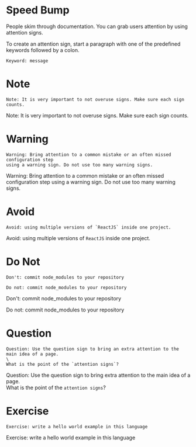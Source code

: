 # Speed Bump

People skim through documentation. You can grab users attention by using attention signs. 

To create an attention sign, start a paragraph with one of the predefined keywords followed by a colon.

    Keyword: message

# Note

    Note: It is very important to not overuse signs. Make sure each sign counts.

Note: It is very important to not overuse signs. Make sure each sign counts.

# Warning
    
    Warning: Bring attention to a common mistake or an often missed configuration step 
    using a warning sign. Do not use too many warning signs.

Warning: Bring attention to a common mistake or an often missed configuration 
step using a warning sign. Do not use too many warning signs.

# Avoid

    Avoid: using multiple versions of `ReactJS` inside one project.

Avoid: using multiple versions of `ReactJS` inside one project.

# Do Not

    Don't: commit node_modules to your repository

    Do not: commit node_modules to your repository

Don't: commit node_modules to your repository

Do not: commit node_modules to your repository

# Question

    Question: Use the question sign to bring an extra attention to the main idea of a page.
    \
    What is the point of the `attention signs`?

Question: Use the question sign to bring extra attention to the main idea of a page.
\
What is the point of the `attention signs`?

# Exercise

    Exercise: write a hello world example in this language

Exercise: write a hello world example in this language
 